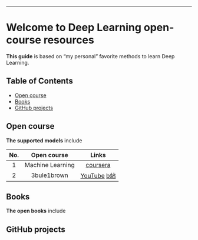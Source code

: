 --------------------------------------------------------------------------------

# Welcome to Deep Learning open-course resources

**This guide** is based on “my personal” favorite methods to learn Deep Learning. 

<!-- [![Gitter](https://img.shields.io/gitter/room/nwjs/nw.js.svg)](https://gitter.im/EEG-DL/community)
[![Python 3](https://img.shields.io/badge/Python-3.x-green.svg)](https://www.anaconda.com/)
 -->


## Table of Contents
<ul>
<li><a href="#Open-course">Open course</a></li>
<li><a href="#Books">Books</a></li>
<li><a href="#GitHub-projects">GitHub projects</a></li>
</ul>

## Open course
**The supported models** include

| No.   | Open course                                                  | Links           |
| :----:| :----:                                                 | :----:          |
| 1     | Machine Learning       | [coursera](https://www.coursera.org/learn/machine-learning)|
| 2     | 3bule1brown | [YouTube](https://www.youtube.com/watch?list=PLZHQObOWTQDNU6R1_67000Dx_ZCJB-3pi&v=aircAruvnKk&feature=youtu.be) [b站](https://space.bilibili.com/88461692/#/) |


## Books
**The open books** include



## GitHub projects